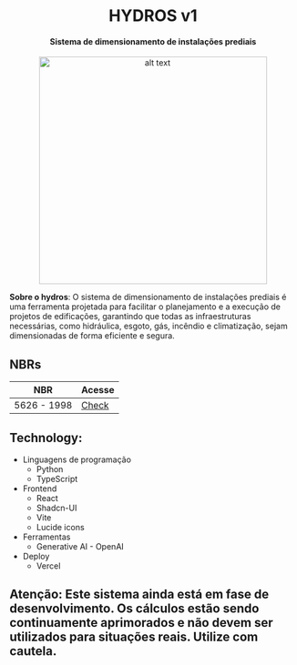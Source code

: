 <h1 align="center">HYDROS v1</h1>

<h4 align="center">Sistema de dimensionamento de instalações prediais</h4>

<p align="center">
  <img src="" alt="alt text" width="400">
</p>


**Sobre o hydros**: O sistema de dimensionamento de instalações prediais é uma ferramenta projetada para facilitar o planejamento e a execução de projetos de edificações, 
garantindo que todas as infraestruturas necessárias, como hidráulica, esgoto, gás, incêndio e climatização, sejam dimensionadas de forma eficiente e segura.


## NBRs

| NBR        | Acesse                                                                                                                  |
| --------------- | ---------------------------------------------------------------------------------------------------------------------- |
| 5626 - 1998        | [Check](https://ecivilufes.wordpress.com/wp-content/uploads/2013/06/nbr-05626-1998-instalac3a7c3a3o-predial-de-c3a1gua-fria.pdf)                                       |

## Technology:

- Linguagens de programação 
  - Python
  - TypeScript
- Frontend
  - React
  - Shadcn-UI
  - Vite
  - Lucide icons
- Ferramentas
  - Generative AI - OpenAI
- Deploy
  - Vercel

## Atenção: Este sistema ainda está em fase de desenvolvimento. Os cálculos estão sendo continuamente aprimorados e não devem ser utilizados para situações reais. Utilize com cautela.
